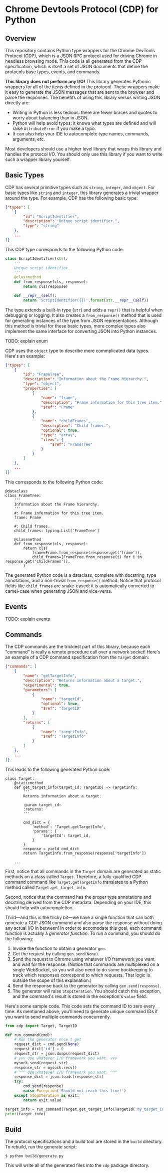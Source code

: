 # Chrome Devtools Protocol (CDP) for Python

## Overview

This repository contains Python type wrappers for the Chrome DevTools Protocol
(CDP), which is a JSON RPC protocol used for driving Chrome in headless browsing
mode. This code is all generated from the CDP specification, which is itself a
set of JSON documents that define the protocols base types, events, and
commands.

**This library does not perform any I/O!** This library generates Pythonic
wrappers for all of the items defined in the protocol. These wrappers make it
easy to generate the JSON messages that are sent to the browser and parse the
responses. The benefits of using this library versus writing JSON directly are:

* Writing in Python is less tedious: there are fewer braces and quotes to worry
  about balancing than in JSON.
* Python will help avoid typos: it knows what types are defined and will raise
  `AttributeError` if you make a typo.
* It can also help your IDE to autocomplete type names, commands, arguments,
  etc.

Most developers should use a higher level library that wraps this library and
handles the protocol I/O. You should only use this library if you want to write
such a wrapper library yourself.

## Basic Types

CDP has several primitive types such as `string`, `integer`, and `object`. For 
basic types like `string` and `integer`, this library generates a trivial
wrapper around the type. For example, CDP has the following basic type:

```json
{"types": [
    {
        "id": "ScriptIdentifier",
        "description": "Unique script identifier.",
        "type": "string"
    },
    ...
]}
```

This CDP type corresponds to the following Python code:

```python
class ScriptIdentifier(str):
    '''
    Unique script identifier.
    '''
    @classmethod
    def from_response(cls, response):
        return cls(response)

    def __repr__(self):
        return 'ScriptIdentifier({})'.format(str.__repr__(self))
```

The type extends a built-in type (`str`) and adds a `repr()` that is helpful
when debugging or logging. It also creates a `from_response()` method that is
used for generating instances of the type from JSON representations. Although
this method is trivial for these basic types, more complex types also implement
the same interface for converting JSON into Python instances.

TODO: explain enum

CDP uses the `object` type to describe more commplicated data types. Here's an
example:

```json
{"types": [
    {
        "id": "FrameTree",
        "description": "Information about the Frame hierarchy.",
        "type": "object",
        "properties": [
            {
                "name": "frame",
                "description": "Frame information for this tree item.",
                "$ref": "Frame"
            },
            {
                "name": "childFrames",
                "description": "Child frames.",
                "optional": true,
                "type": "array",
                "items": {
                    "$ref": "FrameTree"
                }
            }
        ]
    },
    ...
]}
```

This corresponds to the following Python code:

```python3
@dataclass
class FrameTree:
    '''
    Information about the Frame hierarchy.
    '''
    #: Frame information for this tree item.
    frame: Frame

    #: Child frames.
    child_frames: typing.List['FrameTree']

    @classmethod
    def from_response(cls, response):
        return cls(
            frame=Frame.from_response(response.get('frame')),
            child_frames=[FrameTree.from_response(i) for i in response.get('childFrames')],
        )
```

The generated Python code is a dataclass, complete with docstring, type
annotations, and a non-trivial `from_response()` method. Notice that protocol
fields like `child_frames` are snake-cased: it is automatically converted to
camel-case when generating JSON and vice-versa.

## Events

TODO: explain events

## Commands

The CDP commands are the trickiest part of this library, because each "command"
is really a remote procedure call over a network socket! Here's an example of a
CDP command specification from the `Target` domain:

```json
{"commands": [
    {
        "name": "getTargetInfo",
        "description": "Returns information about a target.",
        "experimental": true,
        "parameters": [
            {
                "name": "targetId",
                "optional": true,
                "$ref": "TargetID"
            }
        ],
        "returns": [
            {
                "name": "targetInfo",
                "$ref": "TargetInfo"
            }
        ]
    },
    ...
]}
```

This leads to the following generated Python code:

```python3
class Target:
    @staticmethod
    def get_target_info(target_id: TargetID) -> TargetInfo:
        '''
        Returns information about a target.
        
        :param target_id: 
        :returns: 
        '''

        cmd_dict = {
            'method': 'Target.getTargetInfo',
            'params': {
                'targetId': target_id,
            }
        }
        response = yield cmd_dict
        return TargetInfo.from_response(response['targetInfo'])

    ...
```

First, notice that all commands in the `Target` domain are generated as static
methods on a class called `Target`. Therefore, a fully-qualified CDP command
command like `Target.getTargetInfo` translates to a Python method called
`Target.get_target_info`.

Second, notice that the command has the proper type annotations and docstring
derived from the CDP metadata. Depending on your IDE, this should help with
autocompletion.

Third—and this is the tricky bit—we have a single function that can both
generate a CDP JSON command and also parse the response without doing any actual
I/O in between! In order to accomodate this goal, each command function is
actually a _generator function_. To run a command, you should do the following:

1. Invoke the function to obtain a generator `gen`.
2. Get the request by calling `gen.send(None)`.
3. Send the request to Chrome using whatever I/O framework you want and wait for
   the response. (Notice that commands are multiplexed on a single WebSocket, so
   you will also need to do some bookkeeping to track which responses correspond
   to which requests. That logic is outside the scope of this explanation.)
4. Send the response back to the generator by calling `gen.send(response)`.
5. The generator will raise `StopIteration`. You should catch this exception,
   and the command's result is stored in the exception's `value` field.

Here's some sample code. This code sets the command ID to zero every time. As
mentioned above, you'll need to generate unique command IDs if you want to send
multiple commands concurrently.

```python
from cdp import Target, TargetID

def run_command(cmd):
    # Run the generator once t get 
    request_dict = cmd.send(None)
    request_dict['id'] = 0
    request_str = json.dumps(request_dict)
    # vvv Use whatever I/O framework you want. vvv
    mysock.send(request_str)
    response_str = mysock.recv()
    # ^^^ Use whatever I/O framework you want. ^^^
    response_dict = json.loads(response_str)
    try:
        cmd.send(response)
        raise Exception('Should not reach this line!')
    except StopIteration as exit:
        return exit.value

target_info = run_command(Target.get_target_info(TargetId('my_target_id')))
print(target_info)
```

## Build

The protocol specifications and a build tool are stored in the `build`
directory. To rebuild, run the generate script:

```
$ python build/generate.py
```

This will write all of the generated files into the `cdp` package directory.
